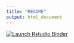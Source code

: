 ```yaml
---
title: "README"
output: html_document
---
```

<!-- badges: start -->
[![Launch Rstudio Binder](http://mybinder.org/badge_logo.svg)](https://mybinder.org/v2/gh/worcjamessmith/Practice/master?urlpath=rstudio)
<!-- badges: end -->